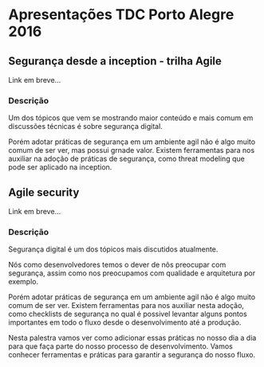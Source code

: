 # Apresentações TDC Porto Alegre 2016

## Segurança desde a inception - trilha Agile

Link em breve...

### Descrição

Um dos tópicos que vem se mostrando maior conteúdo e mais comum em discussões
técnicas é sobre segurança digital.

Porém adotar práticas de segurança em um ambiente agil não é algo muito comum de
ser ver, mas possui grnade valor. Existem ferramentas para nos auxiliar na
adoção de práticas de segurança, como threat modeling que pode ser aplicado na
inception.

## Agile security

Link em breve...

### Descrição

Segurança digital é um dos tópicos mais discutidos atualmente.

Nós como desenvolvedores temos o dever de nôs preocupar com segurança, assim
como nos preocupamos com qualidade e arquitetura por exemplo.

Porém adotar práticas de segurança em um ambiente agil não é algo muito comum de
ser ver. Existem ferramentas para nos auxiliar nesta adoção, como checklists de
segurança no qual é possivel levantar alguns pontos importantes em todo o fluxo
desde o desenvolvimento até a produção.

Nesta palestra vamos ver como adicionar essas práticas no nosso dia a dia para
que faça parte do nosso processo de desenvolvimento. Vamos conhecer ferramentas
e práticas para garantir a segurança do nosso fluxo.
